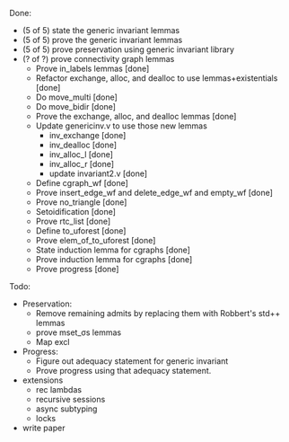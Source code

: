 Done:
* (5 of 5) state the generic invariant lemmas
* (5 of 5) prove the generic invariant lemmas
* (5 of 5) prove preservation using generic invariant library
* (? of ?) prove connectivity graph lemmas
  - Prove in_labels lemmas [done]
  - Refactor exchange, alloc, and dealloc to use lemmas+existentials [done]
  - Do move_multi [done]
  - Do move_bidir [done]
  - Prove the exchange, alloc, and dealloc lemmas [done]
  - Update genericinv.v to use those new lemmas
    + inv_exchange [done]
    + inv_dealloc [done]
    + inv_alloc_l [done]
    + inv_alloc_r [done]
    + update invariant2.v [done]
  - Define cgraph_wf [done]
  - Prove insert_edge_wf and delete_edge_wf and empty_wf [done]
  - Prove no_triangle [done]
  - Setoidification [done]
  - Prove rtc_list [done]
  - Define to_uforest [done]
  - Prove elem_of_to_uforest [done]
  - State induction lemma for cgraphs [done]
  - Prove induction lemma for cgraphs [done]
  - Prove progress [done]

Todo:
* Preservation:
  - Remove remaining admits by replacing them with Robbert's std++ lemmas
  - prove mset_σs lemmas
  - Map excl
* Progress:
  - Figure out adequacy statement for generic invariant
  - Prove progress using that adequacy statement.
* extensions
  - rec lambdas
  - recursive sessions
  - async subtyping
  - locks
* write paper